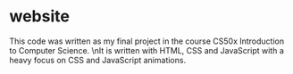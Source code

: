 # website
This code was written as my final project in the course CS50x Introduction to Computer Science.
\nIt is written with HTML, CSS and JavaScript with a heavy focus on CSS and JavaScript animations.
